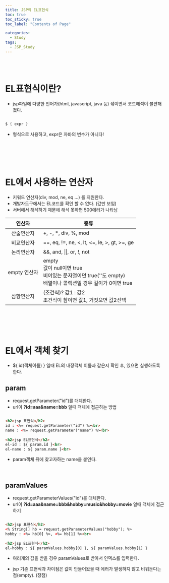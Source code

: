 ```yaml
---
title: JSP의 EL표현식
toc: true
toc_sticky: true
toc_label: "Contents of Page"

categories:
  - Study
tags:
  - JSP_Study
---
```


<br><br>

# EL표현식이란?
* jsp파일에 다양한 언어가(html, javascript, java 등) 섞이면서 코드해석이 불편해졌다.


```java

$ { expr }

```

* 형식으로 사용하고, expr은 자바의 변수가 아니다!

<br><br><br><br>

# EL에서 사용하는 연산자
* 키워드 연산자(div, mod, ne, eq ...) 를 지원한다.
* 개발자도구에서는 EL코드를 확인 할 수 없다. (값만 보임)
* 서버에서 해석하기 때문에 해석 못하면 500에러가 나타남

|연산자|종류|
|:---:|---|
|산술연산자| +, -, \*, div, %, mod |
|비교연산자| ==, eq, !=, ne, <, lt, <=, le, >, gt, >=, ge |
|논리연산자| &&, and, \|\|, or, !, not |
|empty 연산자| empty<br>값이 null이면 true<br>비어있는 문자열이면 true(''도 empty)<br>배열이나 콜렉션일 경우 길이가 0이면 true |
|삼항연산자| (조건식)? 값1 : 값2<br>조건식이 참이면 값1, 거짓으면 값2선택 |

<br><br><br><br>

# EL에서 객체 찾기
* ${ id(객체이름) } 일때 EL의 내장객체 이름과 같은지 확인 후, 있으면 실행하도록 한다.
## param
* request.getParameter("id")를 대체한다.
* url이 **?id=aaa&name=bbb** 일때 객체에 접근하는 방법

~~~html

<h2>jsp 표현식</h2>
id : <%= request.getParameter("id") %><br>
name : <%= request.getParameter("name") %><br>
  
<h2>jsp EL표현식</h2>
el-id : ${ param.id }<br>
el-name : ${ param.name }<br>

~~~

* param객체 뒤에 찾고자하는 name을 붙인다.

<br>

## paramValues
* request.getParameterValues("id")를 대체한다.
* url이 **?id=aaa&name=bbb&hobby=music&hobby=movie** 일때 객체에 접근하기

~~~html

<h2>jsp 표현식</h2>
<% String[] hb = request.getParameterValues("hobby"); %>
hobby : <%= hb[0] %>, <%= hb[1] %><br>
  
<h2>jsp EL표현식</h2>
el-hobby : ${ paramValues.hobby[0] }, ${ paramValues.hobby[1] }

~~~

* 여러개의 값을 받을 경우 paramValues로 받아서 인덱스를 입력한다.
- jsp 기존 표현식과 차이점은 값이 안들어왔을 때 에러가 발생하지 않고 비워둔다는 점(empty). (장점)

<br><br><br><br>


